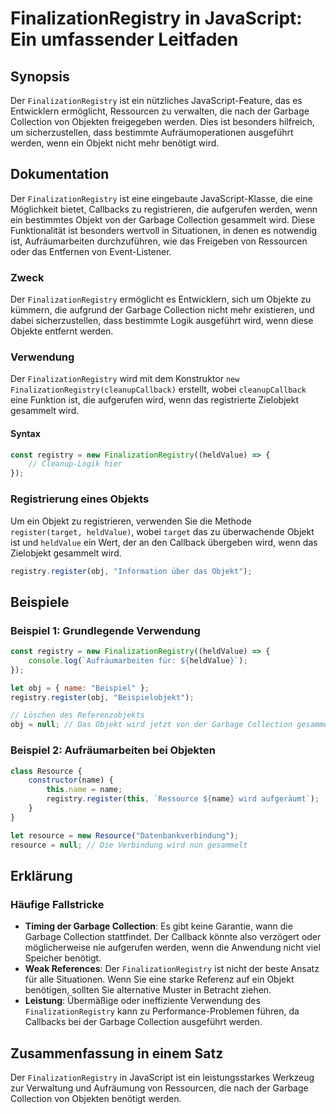 <!--
Meta Description: # FinalizationRegistry in JavaScript: Ein umfassender Leitfaden ## Synopsis Der `FinalizationRegistry` ist ein nützliches JavaScript-Feature, das es E...
Meta Keywords: der, finalizationregistry, wird, die, ist
-->

# FinalizationRegistry in JavaScript: Ein umfassender Leitfaden

## Synopsis
Der `FinalizationRegistry` ist ein nützliches JavaScript-Feature, das es Entwicklern ermöglicht, Ressourcen zu verwalten, die nach der Garbage Collection von Objekten freigegeben werden. Dies ist besonders hilfreich, um sicherzustellen, dass bestimmte Aufräumoperationen ausgeführt werden, wenn ein Objekt nicht mehr benötigt wird.

## Dokumentation
Der `FinalizationRegistry` ist eine eingebaute JavaScript-Klasse, die eine Möglichkeit bietet, Callbacks zu registrieren, die aufgerufen werden, wenn ein bestimmtes Objekt von der Garbage Collection gesammelt wird. Diese Funktionalität ist besonders wertvoll in Situationen, in denen es notwendig ist, Aufräumarbeiten durchzuführen, wie das Freigeben von Ressourcen oder das Entfernen von Event-Listener.

### Zweck
Der `FinalizationRegistry` ermöglicht es Entwicklern, sich um Objekte zu kümmern, die aufgrund der Garbage Collection nicht mehr existieren, und dabei sicherzustellen, dass bestimmte Logik ausgeführt wird, wenn diese Objekte entfernt werden.

### Verwendung
Der `FinalizationRegistry` wird mit dem Konstruktor `new FinalizationRegistry(cleanupCallback)` erstellt, wobei `cleanupCallback` eine Funktion ist, die aufgerufen wird, wenn das registrierte Zielobjekt gesammelt wird.

#### Syntax
```javascript
const registry = new FinalizationRegistry((heldValue) => {
    // Cleanup-Logik hier
});
```

### Registrierung eines Objekts
Um ein Objekt zu registrieren, verwenden Sie die Methode `register(target, heldValue)`, wobei `target` das zu überwachende Objekt ist und `heldValue` ein Wert, der an den Callback übergeben wird, wenn das Zielobjekt gesammelt wird.

```javascript
registry.register(obj, "Information über das Objekt");
```

## Beispiele
### Beispiel 1: Grundlegende Verwendung
```javascript
const registry = new FinalizationRegistry((heldValue) => {
    console.log(`Aufräumarbeiten für: ${heldValue}`);
});

let obj = { name: "Beispiel" };
registry.register(obj, "Beispielobjekt");

// Löschen des Referenzobjekts
obj = null; // Das Objekt wird jetzt von der Garbage Collection gesammelt
```

### Beispiel 2: Aufräumarbeiten bei Objekten
```javascript
class Resource {
    constructor(name) {
        this.name = name;
        registry.register(this, `Ressource ${name} wird aufgeräumt`);
    }
}

let resource = new Resource("Datenbankverbindung");
resource = null; // Die Verbindung wird nun gesammelt
```

## Erklärung
### Häufige Fallstricke
- **Timing der Garbage Collection**: Es gibt keine Garantie, wann die Garbage Collection stattfindet. Der Callback könnte also verzögert oder möglicherweise nie aufgerufen werden, wenn die Anwendung nicht viel Speicher benötigt.
- **Weak References**: Der `FinalizationRegistry` ist nicht der beste Ansatz für alle Situationen. Wenn Sie eine starke Referenz auf ein Objekt benötigen, sollten Sie alternative Muster in Betracht ziehen.
- **Leistung**: Übermäßige oder ineffiziente Verwendung des `FinalizationRegistry` kann zu Performance-Problemen führen, da Callbacks bei der Garbage Collection ausgeführt werden.

## Zusammenfassung in einem Satz
Der `FinalizationRegistry` in JavaScript ist ein leistungsstarkes Werkzeug zur Verwaltung und Aufräumung von Ressourcen, die nach der Garbage Collection von Objekten benötigt werden.